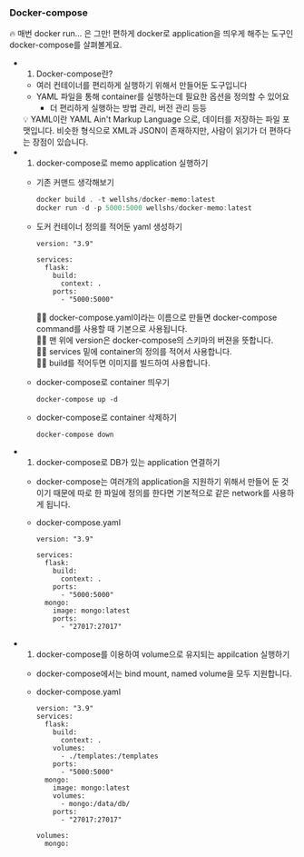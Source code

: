 ### Docker-compose

<aside> 🔥 매번 docker run... 은 그만! 편하게 docker로 application을 띄우게 해주는 도구인 docker-compose를 살펴볼게요.

</aside>

- 1. Docker-compose란?

  - 여러 컨테이너를 편리하게 실행하기 위해서 만들어둔 도구입니다
  - YAML 파일을 통해 container를 실행하는데 필요한 옵션을 정의할 수 있어요
    - 더 편리하게 실행하는 방법 관리, 버전 관리 등등

  <aside> 💡 YAML이란  YAML Ain't Markup Language 으로, 데이터를 저장하는 파일 포맷입니다. 비슷한 형식으로 XML과 JSON이 존재하지만, 사람이 읽기가 더 편하다는 장점이 있습니다.

  </aside>

- 1. docker-compose로 memo application 실행하기

  - 기존 커맨드 생각해보기

    ```jsx
    docker build . -t wellshs/docker-memo:latest
    docker run -d -p 5000:5000 wellshs/docker-memo:latest
    ```

  - 도커 컨테이너 정의를 적어둔 yaml 생성하기

    ```docker
    version: "3.9"
    
    services:
      flask:
        build:
          context: .
        ports:
          - "5000:5000"
    ```

    <aside> 🙋‍♂️ docker-compose.yaml이라는 이름으로 만들면 docker-compose command를 사용할 때 기본으로 사용됩니다.

    </aside>

    <aside> 🙋‍♂️ 맨 위에 version은 docker-compose의 스키마의 버젼을 뜻합니다.

    </aside>

    <aside> 🙋‍♂️ services 밑에 container의 정의를 적어서 사용합니다.

    </aside>

    <aside> 🙋‍♂️ build를 적어두면 이미지를 빌드하여 사용합니다.

    </aside>

  - docker-compose로 container 띄우기

    ```docker
    docker-compose up -d
    ```

  - docker-compose로 container 삭제하기

    ```docker
    docker-compose down
    ```

- 1. docker-compose로 DB가 있는 application 연결하기

  - docker-compose는 여러개의 application을 지원하기 위해서 만들어 둔 것이기 때문에 따로 한 파일에 정의를 한다면 기본적으로 같은 network를 사용하게 됩니다.

  - docker-compose.yaml

    ```docker
    version: "3.9"
    
    services:
      flask:
        build:
          context: .
        ports:
          - "5000:5000"
      mongo:
        image: mongo:latest
        ports:
          - "27017:27017"
    ```

- 1. docker-compose를 이용하여 volume으로 유지되는 appilcation 실행하기

  - docker-compose에서는 bind mount, named volume을 모두 지원합니다.

  - docker-compose.yaml

    ```docker
    version: "3.9"
    services:
      flask:
        build:
          context: .
        volumes:
          - ./templates:/templates
        ports:
          - "5000:5000"
      mongo:
        image: mongo:latest
        volumes:
          - mongo:/data/db/
        ports:
          - "27017:27017"
    
    volumes:
      mongo:
    ```


